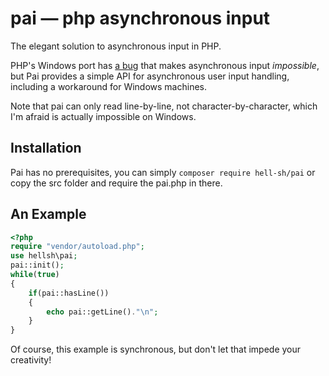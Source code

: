 # pai — php asynchronous input

The elegant solution to asynchronous input in PHP.

PHP's Windows port has [a bug](https://bugs.php.net/bug.php?id=34972) that makes asynchronous input _impossible_, but Pai provides a simple API for asynchronous user input handling, including a workaround for Windows machines.

Note that pai can only read line-by-line, not character-by-character, which I'm afraid is actually impossible on Windows.

## Installation

Pai has no prerequisites, you can simply `composer require hell-sh/pai` or copy the src folder and require the pai.php in there.

## An Example

```PHP
<?php
require "vendor/autoload.php";
use hellsh\pai;
pai::init();
while(true)
{
    if(pai::hasLine())
    {
        echo pai::getLine()."\n";
    }
}
```

Of course, this example is synchronous, but don't let that impede your creativity! 
